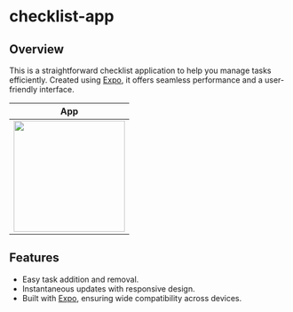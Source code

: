 # checklist-app

## Overview

This is a straightforward checklist application to help you manage tasks efficiently. Created using [Expo](https://expo.dev/), it offers seamless performance and a user-friendly interface.

| **App**                                                            | 
| -------------------------------------------------------------------------- | 
| <img width="200" src="https://github.com/siliconsocket/checklist-app/assets/57454123/4a17bdf5-46ec-474d-b3b8-ad4da0e3e2ec" /> | 

## Features

- Easy task addition and removal.
- Instantaneous updates with responsive design.
- Built with [Expo](https://expo.dev/), ensuring wide compatibility across devices.

